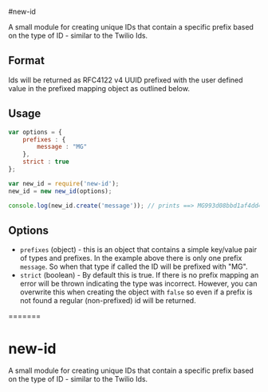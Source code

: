 #new-id

A small module for creating unique IDs that contain a specific prefix based on the type of ID - similar to the Twilio Ids.

## Format
Ids will be returned as RFC4122 v4 UUID prefixed with the user defined value in the prefixed mapping object as outlined below.

## Usage

``` javascript
var options = {
    prefixes : {
        message : "MG"
    },
    strict : true
};

var new_id = require('new-id');
new_id = new new_id(options);

console.log(new_id.create('message')); // prints ==> MG993d08bbd1af4dd49dfb47eb247eb0fd
```

## Options

* ```prefixes``` (object) - this is an object that contains a simple key/value pair of types and prefixes.  In the example above there is only one prefix ```message```.  So when that type if called the ID will be prefixed with "MG".
* ```strict``` (boolean) - By default this is true.  If there is no prefix mapping an error will be thrown indicating the type was incorrect.  However, you can overwrite this when creating the object with ```false``` so even if a prefix is not found a regular (non-prefixed) id will be returned.

=======
# new-id
A small module for creating unique IDs that contain a specific prefix based on the type of ID - similar to the Twilio Ids.
